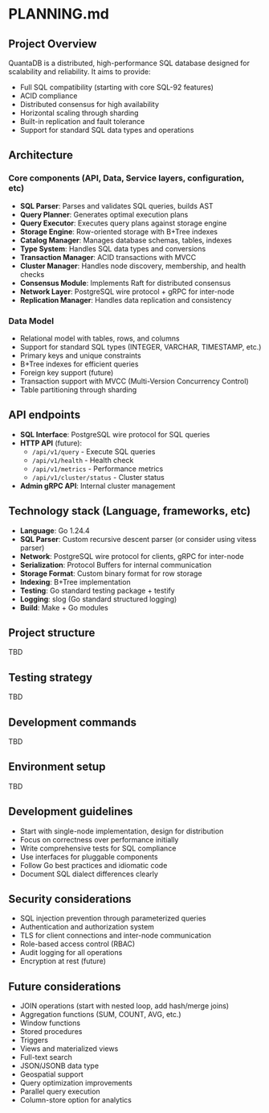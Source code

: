# PLANNING.md

## Project Overview
QuantaDB is a distributed, high-performance SQL database designed for scalability and reliability. It aims to provide:
- Full SQL compatibility (starting with core SQL-92 features)
- ACID compliance
- Distributed consensus for high availability
- Horizontal scaling through sharding
- Built-in replication and fault tolerance
- Support for standard SQL data types and operations

## Architecture
### Core components (API, Data, Service layers, configuration, etc)
- **SQL Parser**: Parses and validates SQL queries, builds AST
- **Query Planner**: Generates optimal execution plans
- **Query Executor**: Executes query plans against storage engine
- **Storage Engine**: Row-oriented storage with B+Tree indexes
- **Catalog Manager**: Manages database schemas, tables, indexes
- **Type System**: Handles SQL data types and conversions
- **Transaction Manager**: ACID transactions with MVCC
- **Cluster Manager**: Handles node discovery, membership, and health checks
- **Consensus Module**: Implements Raft for distributed consensus
- **Network Layer**: PostgreSQL wire protocol + gRPC for inter-node
- **Replication Manager**: Handles data replication and consistency

### Data Model
- Relational model with tables, rows, and columns
- Support for standard SQL types (INTEGER, VARCHAR, TIMESTAMP, etc.)
- Primary keys and unique constraints
- B+Tree indexes for efficient queries
- Foreign key support (future)
- Transaction support with MVCC (Multi-Version Concurrency Control)
- Table partitioning through sharding

## API endpoints
- **SQL Interface**: PostgreSQL wire protocol for SQL queries
- **HTTP API** (future):
  - `/api/v1/query` - Execute SQL queries
  - `/api/v1/health` - Health check
  - `/api/v1/metrics` - Performance metrics
  - `/api/v1/cluster/status` - Cluster status
- **Admin gRPC API**: Internal cluster management

## Technology stack (Language, frameworks, etc)
- **Language**: Go 1.24.4
- **SQL Parser**: Custom recursive descent parser (or consider using vitess parser)
- **Network**: PostgreSQL wire protocol for clients, gRPC for inter-node
- **Serialization**: Protocol Buffers for internal communication
- **Storage Format**: Custom binary format for row storage
- **Indexing**: B+Tree implementation
- **Testing**: Go standard testing package + testify
- **Logging**: slog (Go standard structured logging)
- **Build**: Make + Go modules

## Project structure
TBD

## Testing strategy
TBD

## Development commands
TBD

## Environment setup
TBD

## Development guidelines
- Start with single-node implementation, design for distribution
- Focus on correctness over performance initially
- Write comprehensive tests for SQL compliance
- Use interfaces for pluggable components
- Follow Go best practices and idiomatic code
- Document SQL dialect differences clearly

## Security considerations
- SQL injection prevention through parameterized queries
- Authentication and authorization system
- TLS for client connections and inter-node communication
- Role-based access control (RBAC)
- Audit logging for all operations
- Encryption at rest (future)

## Future considerations
- JOIN operations (start with nested loop, add hash/merge joins)
- Aggregation functions (SUM, COUNT, AVG, etc.)
- Window functions
- Stored procedures
- Triggers
- Views and materialized views
- Full-text search
- JSON/JSONB data type
- Geospatial support
- Query optimization improvements
- Parallel query execution
- Column-store option for analytics